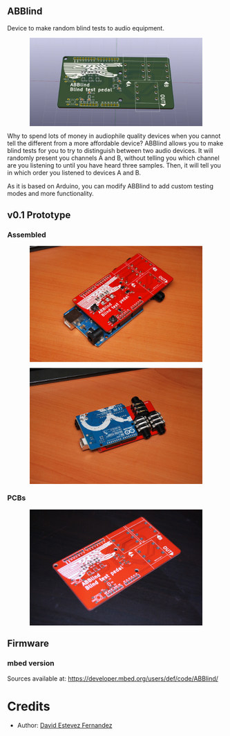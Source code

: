 ABBlind
--------------------------

Device to make random blind tests to audio equipment.

<p align="center">
<img src="doc/images/ABBlind_render.png" width="400" align="center">
</p>

Why to spend lots of money in audiophile quality devices when you cannot tell the different from a more affordable device? ABBlind allows you to make blind tests for you to try to distinguish between two audio devices. It will randomly present you channels A and B, without telling you which channel are you listening to until you have heard three samples. Then, it will tell you in which order you listened to devices A and B.

As it is based on Arduino, you can modify ABBlind to add custom testing modes and more functionality.

## v0.1 Prototype
### Assembled

<p align="center">
<img src="doc/images/ABBlind-v0_1_assembled_front.jpg" width="400" align="center">
</p>

<p align="center">
<img src="doc/images/ABBlind-v0_1_assembled_back.jpg" width="400" align="center">
</p>

### PCBs

<p align="center">
<img src="doc/images/ABBlind-v0_1_pcb.jpg" width="400" align="center">
</p>

## Firmware
### mbed version
Sources available at: https://developer.mbed.org/users/def/code/ABBlind/
# Credits
* Author: [David Estevez Fernandez](https://github.com/David-Estevez)
